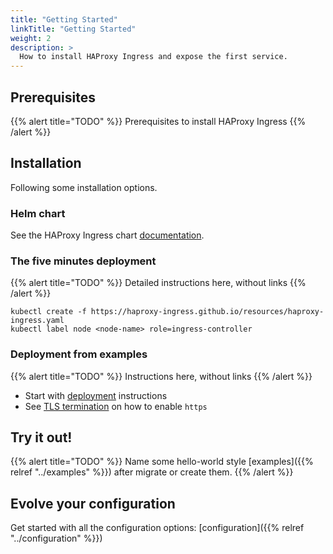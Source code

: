 ```yaml
---
title: "Getting Started"
linkTitle: "Getting Started"
weight: 2
description: >
  How to install HAProxy Ingress and expose the first service.
---
```


## Prerequisites

{{% alert title="TODO" %}}
Prerequisites to install HAProxy Ingress
{{% /alert %}}

## Installation

Following some installation options.

### Helm chart

See the HAProxy Ingress chart [documentation](https://github.com/helm/charts/tree/master/incubator/haproxy-ingress).

### The five minutes deployment

{{% alert title="TODO" %}}
Detailed instructions here, without links
{{% /alert %}}

```
kubectl create -f https://haproxy-ingress.github.io/resources/haproxy-ingress.yaml
kubectl label node <node-name> role=ingress-controller
```

### Deployment from examples

{{% alert title="TODO" %}}
Instructions here, without links
{{% /alert %}}

* Start with [deployment](https://github.com/jcmoraisjr/haproxy-ingress/tree/master/examples/deployment) instructions
* See [TLS termination](https://github.com/jcmoraisjr/haproxy-ingress/tree/master/examples/tls-termination) on how to enable `https`

## Try it out!

{{% alert title="TODO" %}}
Name some hello-world style [examples]({{% relref "../examples" %}}) after migrate or create them.
{{% /alert %}}

## Evolve your configuration

Get started with all the configuration options: [configuration]({{% relref "../configuration" %}})
